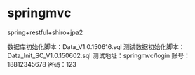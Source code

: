 # springmvc
spring+restful+shiro+jpa2

数据库初始化脚本：Data_V1.0.150616.sql
测试数据初始化脚本：Data_Init_SC_V1.0.150602.sql
测试地址：springmvc/login
账号：18812345678
密码：123
